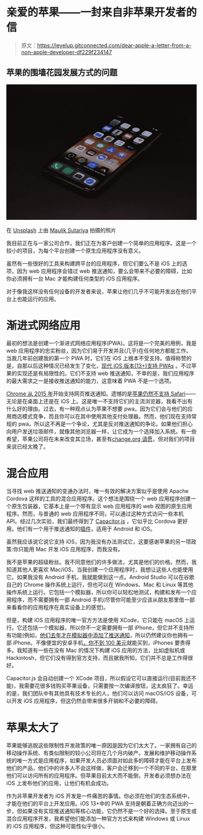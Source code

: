 # 亲爱的苹果——一封来自非苹果开发者的信

> 原文：<https://levelup.gitconnected.com/dear-apple-a-letter-from-a-non-apple-developer-df229f234147>

## 苹果的围墙花园发展方式的问题

![](img/2b121e65b89d763c902de2fcb17f43aa.png)

在 [Unsplash](https://unsplash.com?utm_source=medium&utm_medium=referral) 上由 [Maulik Sutariya](https://unsplash.com/@truemaulik?utm_source=medium&utm_medium=referral) 拍摄的照片

我目前正在与一家公司合作，我们正在为客户创建一个简单的应用程序。这是一个较小的项目，为每个平台创建一个原生应用程序没有意义。

虽然有一些很好的工具来构建跨平台的应用程序，但它们要么不是 iOS 上的选项，因为 web 应用程序会错过 web 推送通知，要么会带来不必要的障碍，比如你必须拥有一台 Mac 才能构建任何类型的 iOS 应用程序。

对于像我这样没有任何设备的开发者来说，苹果让他们几乎不可能开发出在他们平台上也能运行的应用。

# 渐进式网络应用

最初的想法是创建一个渐进式网络应用程序(PWA)。这将是一个完美的用例，我是 web 应用程序的忠实粉丝，因为它们易于开发并且(几乎)在任何地方都能工作。当我几年前创建我的第一个 PWA 时，它们在 iOS 上根本不受支持。值得称赞的是，自那以后这种情况已经发生了变化，[现代 iOS 版本(13+)支持 PWAs](https://love2dev.com/pwa/ios/) 。不过苹果的实现还是有局限性的。它们不支持 web 推送通知，不幸的是，我们应用程序的最大需求之一是接收推送通知的能力，这意味着 PWA 不是一个选项。

[Chrome 从 2015 年](https://developers.google.com/web/updates/2015/03/push-notifications-on-the-open-web)开始支持网页推送通知。遗憾的是[苹果仍然不支持 Safari](https://developer.mozilla.org/en-US/docs/Web/API/Push_API#browser_compatibility)——无论是在桌面上还是在 iOS 上。这是唯一不支持它们的主流浏览器，我看不出有什么好的理由。过去，有一种观点认为苹果不想要 pwa，因为它们会与他们的应用商店模式竞争，而且你可以在其中使用其他支付处理器。然而，他们现在支持常规的 pwa，所以这不再是一个争论，尤其是反对推送通知的争论。如果他们担心向用户发送垃圾邮件，就像其他浏览器一样，让它成为一个选择加入系统。有一些希望，苹果公司将在未来改变其立场，甚至有[change.org 请愿](https://www.change.org/p/tim-cook-apple-inc-implement-web-push-notifications-on-ios-devices)，但对我们的项目来说已经太晚了。

# 混合应用

当寻找 web 推送通知的变通办法时，唯一有效的解决方案似乎是使用 Apache Cordova 这样的工具的混合应用程序。这个想法是围绕一个 web 应用程序创建一个原生包装器，它基本上是一个带有显示 web 应用程序的 web 视图的原生应用程序。然而，与普通的 web 应用程序不同，可以通过这种方式访问一些本机 API。经过几次实验，我们最终得到了 [Capacitor.js](https://capacitorjs.com/) ，它似乎比 Cordova 更好用。他们有一个用于推送通知的[插件](https://capacitorjs.com/docs/apis/push-notifications)，适用于 Android 和 iOS。

虽然我应该说它说它支持 iOS，因为我没有办法测试它，这要感谢苹果的另一项政策:你只能用 Mac 开发 iOS 应用程序，而我没有。

我不是苹果的超级粉丝。我不同意他们的许多做法，尤其是他们的价格。然而，我知道其他人更喜欢 Mac/iOS，当我创建一个应用程序时，我想让这些人也能使用它。如果我没有 Android 手机，我就能做到这一点。Android Studio 可以在谷歌自己的 Chrome 操作系统上运行，但也可以在 Windows、Mac 和 Linux 等其他操作系统上运行。它包括一个模拟器，所以你可以轻松地测试，构建和发布一个应用程序，而不需要拥有一部 Android 手机(尽管你可能至少应该从朋友那里借一部来看看你的应用程序在真实设备上的感觉)。

但是，构建 iOS 应用程序的唯一官方方法是使用 XCode，它只能在 macOS 上运行。它还包括一个模拟器，所以你不一定需要拥有一部 iPhone，但它并不支持所有功能(例如，[他们去年才在模拟器中添加了推送通知](https://stackoverflow.com/questions/1080556/how-can-i-test-apple-push-notification-service-without-an-iphone/60085404#60085404)，所以仍然建议你也拥有一部 iPhone。不像便宜的安卓手机[，你不到 100 美元](https://medium.com/geekculture/its-crazy-how-good-and-cheap-phones-have-become-6e3101c5bca0)就能买到，iPhones 要贵得多。我知道有一些在没有 Mac 的情况下构建 iOS 应用的方法，比如虚拟机或 Hackintosh，但它们没有得到官方支持，而且据我所知，它们并不总是工作得很好。

Capacitor.js 会自动创建一个 XCode 项目，所以假设它可以直接运行(目前我还不能)，我需要花很多钱购买苹果设备，只需要按一次编译按钮，这太疯狂了。幸运的是，我们团队中有其他具有技术专长的人，他们可以访问 macOS/iOS 设备，可以开发 iOS 应用程序，但这仍然会带来很多开销和不必要的障碍。

# 苹果太大了

苹果能够逃脱这些限制性开发政策的唯一原因是因为它们太大了。一家拥有自己的移动操作系统、有类似限制的较小公司将在几个月内破产。发展和维护移动操作系统的唯一方式是应用程序，如果开发人员必须面对如此多的障碍才能在平台上发布他们的产品，他们中的许多人不会这样做，客户会迁移到一个不同的平台，在那里他们可以访问所有的应用程序。但苹果目前太大而不能倒，开发者必须想办法在 iOS 上发布他们的应用，让他们有机会成功。

作为非苹果开发者为 iOS 开发是一件痛苦的事情。你必须在他们的生态系统中，才能在他们的平台上开发应用。iOS 13+中的 PWA 支持是朝着正确方向迈出的一步，但如果没有实现推送通知等核心功能，它仍然不是一个好的选择。至于原生或混合应用程序开发，我希望他们能添加一种官方方式来构建 Windows 或 Linux 的 iOS 应用程序，但这种可能性似乎很小。